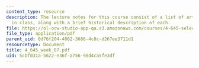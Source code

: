 ```yaml
---
content_type: resource
description: The lecture notes for this course consist of a list of artworks discussed
  in class, along with a brief historical description of each.
file: https://ol-ocw-studio-app-qa.s3.amazonaws.com/courses/4-645-selected-topics-in-architecture-architecture-from-1750-to-the-present-fall-2004/5cbf031a5622e36fa75698d4ca5fe3df_4_645_week_07.pdf
file_type: application/pdf
parent_uid: 0d76f204-4062-3686-4c8c-d267ee3711d1
resourcetype: Document
title: 4_645_week_07.pdf
uid: 5cbf031a-5622-e36f-a756-98d4ca5fe3df
---
```

